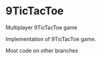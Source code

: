 # 9TicTacToe
Multiplayer 9TicTacToe game

Implementation of 9TicTacToe game.

Most code on other branches
